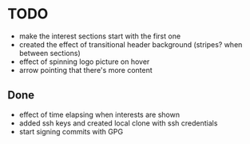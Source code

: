# TODO

- make the interest sections start with the first one
- created the effect of transitional header background (stripes? when between sections)
- effect of spinning logo picture on hover
- arrow pointing that there's more content

## Done

- effect of time elapsing when interests are shown
- added ssh keys and created local clone with ssh credentials
- start signing commits with GPG
